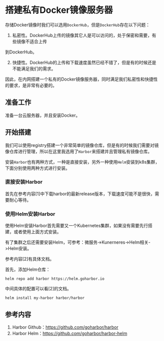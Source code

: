 # 搭建私有Docker镜像服务器

存储Docker镜像时我们可以选用`DockerHub`，但是`DockerHub`存在以下问题：

1. 私密性。DockerHub上传的镜像其它人是可以访问的，处于保密和需要，有些镜像不适合上传

到DockerHub。

2. 快捷性。DockerHub的上传和下载速度虽然已经不错了，但是有的时候还是不能满足我们的需求。

因此，在内网搭建一个私有的Docker镜像服务器，同时满足我们私密性和快捷性的要求，是非常有必要的。



## 准备工作

准备一台云服务器，并且安装Docker。



## 开始搭建

我们可以使用registry搭建一个非常简单的镜像仓库，但是有的时候我们需要对镜像仓库进行管理，所以在这里我选用了`Harbor`来搭建并且管理私有镜像仓库。

安装`Harbor`也有两种方式，一种是直接安装，另外一种使用`Helm`安装到k8s集群，下面分别使用两种方式进行安装。



### 直接安装Harbor

首先在参考内容[1]中下载harbor的最新release版本，下载速度可能不是很快，需要耐心等待。



### 使用Helm安装Harbor

使用Helm安装Harbor首先需要又一个Kubernetes集群，如果没有需要先行搭建，或者使用上面方式安装。

有了集群之后还需要安装Helm，可参考：微服务->Kunerneres->Helm相关->Helm安装。

参考内容[2]有具体文档。

首先，添加Helm仓库：

```shell
helm repo add harbor https://helm.goharbor.io
```

中间具体的配置可以看[2]的文档。

```shell
helm install my-harbor harbor/harbor
```









## 参考内容

1. Harbor Github：https://github.com/goharbor/harbor
2. Harbor Helm：https://github.com/goharbor/harbor-helm